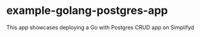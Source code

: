 # example-golang-postgres-app
This app showcases deploying a Go with Postgres CRUD app on Simplifyd
